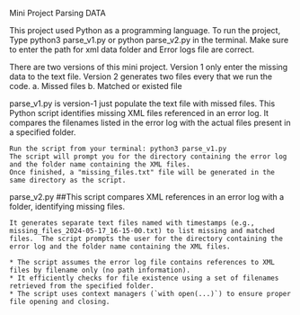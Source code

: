 Mini Project Parsing DATA

This project used Python as a programming language. 
To run the project, Type  python3 parse_v1.py or python parse_v2.py in the terminal.
    Make sure to enter the path for xml data folder and Error logs file are correct. 
    
There are two versions of this mini project.
    Version 1 only enter the missing data to the text file.
    Version 2 generates two files every that we run the code.
        a. Missed files
        b. Matched or existed file

parse_v1.py is version-1 just populate the text file with missed files.
    This Python script identifies missing XML files referenced in an error log. It compares the filenames listed in the error log with the actual files present in a specified folder.

    Run the script from your terminal: python3 parse_v1.py
    The script will prompt you for the directory containing the error log and the folder name containing the XML files.
    Once finished, a "missing_files.txt" file will be generated in the same directory as the script.

parse_v2.py
    ##This script compares XML references in an error log with a folder, identifying missing files. 

    It generates separate text files named with timestamps (e.g., missing_files_2024-05-17_16-15-00.txt) to list missing and matched files.  The script prompts the user for the directory containing the error log and the folder name containing the XML files.

    * The script assumes the error log file contains references to XML files by filename only (no path information).
    * It efficiently checks for file existence using a set of filenames retrieved from the specified folder.
    * The script uses context managers (`with open(...)`) to ensure proper file opening and closing.

